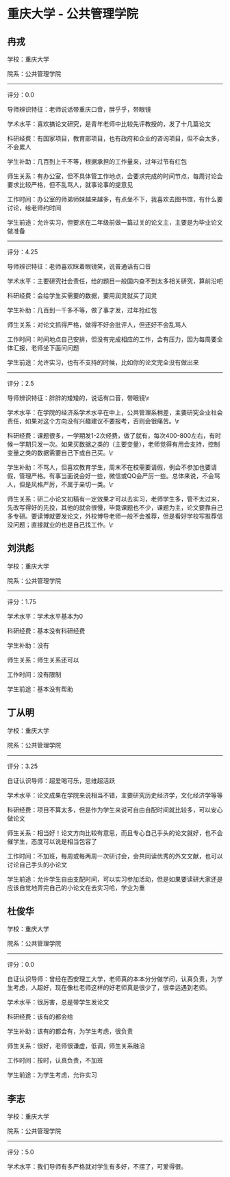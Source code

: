 # 重庆大学 - 公共管理学院

## 冉戎

学校：重庆大学

院系：公共管理学院

* * *

评分：0.0

导师辨识特征：老师说话带重庆口音，胖乎乎，带眼镜

学术水平：喜欢搞论文研究，是青年老师中比较先评教授的，发了十几篇论文

科研经费：有国家项目，教育部项目，也有政府和企业的咨询项目，但不会太多，不会累人

学生补助：几百到上千不等，根据承担的工作量来，过年过节有红包

师生关系：有办公室，但不具体管工作地点，会要求完成的时间节点，每周讨论会要求比较严格，但不乱骂人，就事论事的提意见

工作时间：办公室的师弟师妹越来越多，有点坐不下，我喜欢去图书馆，有什么要讨论，给老师约时间

学生前途：允许实习，但要求在二年级前做一篇过关的论文主，主要是为毕业论文做准备

* * *

评分：4.25

导师辨识特征：老师喜欢眯着眼镜笑，说普通话有口音

学术水平：主要研究社会责任，给的题目一般国内查不到太多相关研究，算前沿吧

科研经费：会给学生买需要的数据，要用润灵就买了润灵

学生补助：几百到一千多不等，做了事才发，过年抢红包

师生关系：对论文抓得严格，做得不好会批评人，但还好不会乱骂人

工作时间：时间地点自己安排，但没有完成相应的工作，会有压力，因为每周要全体汇报，老师坐下面问问题

学生前途：允许实习，也有不支持的时候，比如你的论文完全没有做出来

* * *

评分：2.5

导师辨识特征：胖胖的矮矮的，说话有口音，带眼镜\r

学术水平：在学院的经济系学术水平在中上，公共管理系稍差，主要研究企业社会责任，如果对这个方向没有兴趣建议不要报考，否则会很痛苦。\r

科研经费：课题很多，一学期发1-2次经费，做了就有，每次400-800左右，有时候一学期只发一次。如果买数据之类的（主要变量），老师觉得有用会支持，控制变量之类的数据需要自己下或自己买。\r

学生补助：不骂人，但喜欢教育学生，周末不在校需要请假，例会不参加也要请假，管理严格。有事当面说会好一些，微信或QQ会严厉一些。总体来说，不会骂人，但是风格严厉，不属于亲切一类。\r

师生关系：研二小论文初稿有一定效果才可以去实习，老师学生多，管不太过来，先改写得好的先投，其他的就会很慢，毕竟课题也不少，课题为主，论文要靠自己多专研。要读博就要发论文，外校博导老师一般不会推荐，但是看好学校写推荐信没问题；直接就业的也是自己找工作。\r

## 刘洪彪

学校：重庆大学

院系：公共管理学院

* * *

评分：1.75

学术水平：学术水平基本为0

科研经费：基本没有科研经费

学生补助：没有

师生关系：师生关系还可以

工作时间：没有限制

学生前途：基本没有帮助

## 丁从明

学校：重庆大学

院系：公共管理学院

* * *

评分：3.25

自证认识导师：超爱喝可乐，思维超活跃

学术水平：论文成果在学院来说相当不错，主要研究历史经济学，文化经济学等等

科研经费：项目不算太多，但是作为学生来说可自由自配时间就比较多，可以安心做论文

师生关系：相当好！论文方向比较有意思，而且专心自己手头的论文就好，也不会催学生，态度可以说是相当包容了

工作时间：不加班，每周或每两周一次研讨会，会共同读优秀的外文文献，也可以讨论自己手头的小论文

学生前途：允许学生自由支配时间，可以实习参加活动，但是如果要读研大家还是应该自觉地弄完自己的小论文在去实习哈，学业为重

## 杜俊华

学校：重庆大学

院系：公共管理学院

* * *

评分：0.0

自证认识导师：曾经在西安理工大学，老师真的本本分分做学问，认真负责，为学生考虑，人超好，现在像杜老师这样的好老师真是很少了，很幸运遇到老师。

学术水平：很厉害，总是带学生发论文

科研经费：该有的都会给

学生补助：该有的都会有，为学生考虑，很负责

师生关系：很好，老师很谦虚，低调，师生关系融洽

工作时间：按时，认真负责，不加班

学生前途：为学生考虑，允许实习

## 李志

学校：重庆大学

院系：公共管理学院

* * *

评分：5.0

学术水平：我们导师有多严格就对学生有多好，不摆了，可爱得很。